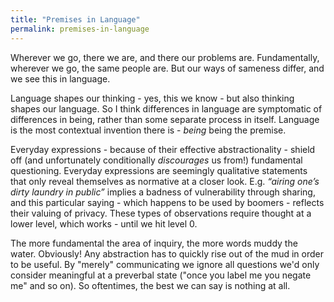 ```yaml
---
title: "Premises in Language"
permalink: premises-in-language
---
```


Wherever we go, there we are, and there our problems are. Fundamentally, wherever we go, the same people are. But our ways of sameness differ, and we see this in language.

Language shapes our thinking - yes, this we know - but also thinking shapes our language. So I think differences in language are symptomatic of differences in being, rather than some separate process in itself.  Language is the most contextual invention there is - *being* being the premise.

Everyday expressions - because of their effective abstractionality - shield off (and unfortunately conditionally *discourages* us from!) fundamental questioning. Everyday expressions are seemingly qualitative statements that only reveal themselves as normative at a closer look. E.g. *“airing one’s dirty laundry in public”* implies a badness of vulnerability through sharing, and this particular saying - which happens to be used by boomers - reflects their valuing of privacy. These types of observations require thought at a lower level, which works - until we hit level 0.

The more fundamental the area of inquiry, the more words muddy the water. Obviously! Any abstraction has to quickly rise out of the mud in order to be useful. By "merely" communicating we ignore all questions we'd only consider meaningful at a preverbal state ("once you label me you negate me" and so on). So oftentimes, the best we can say is nothing at all.
